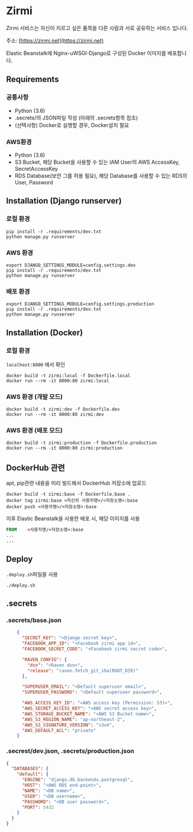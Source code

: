 # Zirmi

Zirmi 서비스는 자신이 지르고 싶은 품목을 다른 사람과 서로 공유하는 서비스 입니다.

주소: [https://zirmi.net](https://zirmi.net)

Elastic Beanstalk에 Nginx-uWSGI-Django로 구성된 Docker 이미지를 배포합니다.

## Requirements

### 공통사항

- Python (3.6)
- .secrets/의 JSON파일 작성 (아래의 .secrets항목 참조)
- (선택사항) Docker로 실행할 경우, Docker설치 필요

### AWS환경

- Python (3.6)
- S3 Bucket, 해당 Bucket을 사용할 수 있는 IAM User의 AWS AccessKey, SecretAccessKey
- RDS Database(보안 그룹 허용 필요), 해당 Database를 사용할 수 있는 RDS의 User, Password

## Installation (Django runserver)

### 로컬 환경

```
pip install -r .requirements/dev.txt
python manage.py runserver
```

### AWS 환경

```
export DJANGO_SETTINGS_MODULE=config.settings.dev
pip install -r .requirements/dev.txt
python manage.py runserver
```

### 배포 환경

```
export DJANGO_SETTINGS_MODULE=config.settings.production
pip install -r .requirements/dev.txt
python manage.py runserver
```

## Installation (Docker)

### 로컬 환경

`localhost:8000` 에서 확인

```
docker build -t zirmi:local -f Dockerfile.local
docker run --rm -it 8000:80 zirmi:local
```

### AWS 환경 (개발 모드)

```
docker build -t zirmi:dev -f Dockerfile.dev
docker run --rm -it 8000:80 zirmi:dev
```

### AWS 환경 (배포 모드)

```
docker build -t zirmi:production -f Dockerfile.production
docker run --rm -it 8000:80 zirmi:production
```

## DockerHub 관련

apt, pip관련 내용을 미리 빌드해서 DockerHub 저장소에 업로드

```
docker build -t zirmi:base -f Dockerfile.base .
docker tag zirmi:base <자신의 사용자명>/<저장소명>:base
docker push <사용자명>/<저장소명>:base
```

이후 Elastic Beanstalk을 사용한 배포 시, 해당 이미지를 사용

```dockerfile
FROM    <사용자명/<저장소명>:base
...
...
```

## Deploy

`.deploy.sh`파일을 사용

```
./deploy.sh
```

## .secrets

### .secrets/base.json

```json
    {
      "SECRET_KEY": "<Django secret key>",
      "FACEBOOK_APP_ID": "<Facebook zirmi app id>",
      "FACEBOOK_SECRET_CODE": "<Facebook zirmi secret code>",

      "RAVEN_CONFIG": {
        "dsn": "<Raven dsn>",
        "release": "raven.fetch_git_sha(ROOT_DIR)"
      },

      "SUPERUSER_EMAIL": "<Default superuser email>",
      "SUPERUSER_PASSWORD": "<Default superuser password>",

      "AWS_ACCESS_KEY_ID": "<AWS access key (Permission: S3)>",
      "AWS_SECRET_ACCESS_KEY": "<AWS secret access key>",
      "AWS_STORAGE_BUCKET_NAME": "<AWS S3 Bucket name>",
      "AWS_S3_REGION_NAME": "ap-northeast-2",
      "AWS_S3_SIGNATURE_VERSION": "s3v4",
      "AWS_DEFAULT_ACL": "private"
    }
```

### .secrest/dev.json, .secrets/production.json

```json
{
  "DATABASES": {
    "default": {
      "ENGINE": "django.db.backends.postgresql",
      "HOST": "<AWS RDS end-point>",
      "NAME": "<DB name>",
      "USER": "<DB username>",
      "PASSWORD": "<DB user password>",
      "PORT": 5432
    }
  }
}
```
